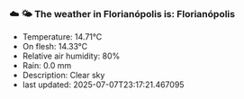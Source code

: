 ### ☁️ 🌤️  The weather in Florianópolis is: Florianópolis

- Temperature: 14.71°C
- On flesh: 14.33°C
- Relative air humidity: 80%
- Rain: 0.0 mm
- Description: Clear sky
- last updated: 2025-07-07T23:17:21.467095
